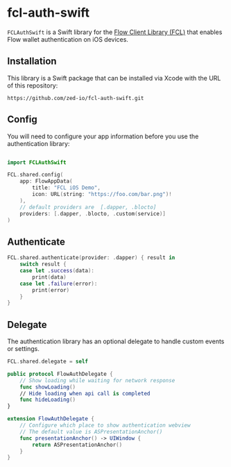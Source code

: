 # fcl-auth-swift

`FCLAuthSwift` is a Swift library for the [Flow Client Library (FCL)](https://docs.onflow.org/fcl/) that enables Flow wallet authentication on iOS devices.

## Installation

This library is a Swift package that can be installed via Xcode with the URL of this repository:

`https://github.com/zed-io/fcl-auth-swift.git`

## Config 

You will need to configure your app information before you use the authentication library:

```swift

import FCLAuthSwift

FCL.shared.config(
    app: FlowAppData(
        title: "FCL iOS Demo",
        icon: URL(string: "https://foo.com/bar.png")!
    ),
    // default providers are  [.dapper, .blocto]
    providers: [.dapper, .blocto, .custom(service)]
)
```

## Authenticate 

```swift
FCL.shared.authenticate(provider: .dapper) { result in
    switch result {
    case let .success(data):
        print(data)
    case let .failure(error):
        print(error)
    }
}
```

## Delegate

The authentication library has an optional delegate to handle custom events or settings. 

```swift
FCL.shared.delegate = self

public protocol FlowAuthDelegate {
    // Show loading while waiting for network response
    func showLoading()
    // Hide loading when api call is completed 
    func hideLoading()
}

extension FlowAuthDelegate {
    // Configure which place to show authentication webview
    // The default value is ASPresentationAnchor()
    func presentationAnchor() -> UIWindow {
        return ASPresentationAnchor()
    }
}
```
